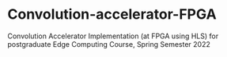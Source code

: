 # Convolution-accelerator-FPGA
Convolution Accelerator Implementation (at FPGA using  HLS) for postgraduate Edge Computing Course, Spring Semester 2022
